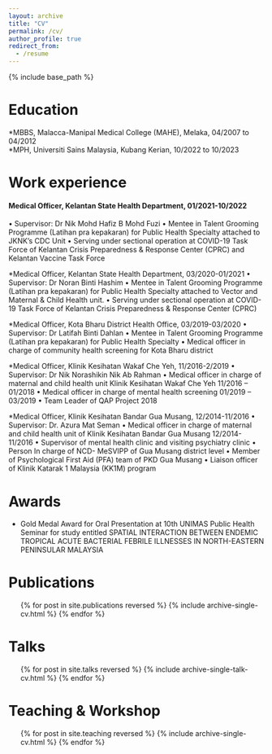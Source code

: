 ```yaml
---
layout: archive
title: "CV"
permalink: /cv/
author_profile: true
redirect_from:
  - /resume
---
```


{% include base_path %}

Education
======
*MBBS, Malacca-Manipal Medical College (MAHE), Melaka, 04/2007 to 04/2012  
*MPH, Universiti Sains Malaysia, Kubang Kerian, 10/2022 to 10/2023


Work experience
======
#### Medical Officer, Kelantan State Health Department, 01/2021-10/2022
• Supervisor: Dr Nik Mohd Hafiz B Mohd Fuzi
•	Mentee in Talent Grooming Programme (Latihan pra kepakaran) for Public Health Specialty attached to JKNK’s CDC Unit
•	Serving under sectional operation at COVID-19 Task Force of Kelantan Crisis Preparedness & Response Center (CPRC) and Kelantan Vaccine Task Force

*Medical Officer, Kelantan State Health Department, 03/2020-01/2021
• Supervisor: Dr Noran Binti Hashim
•	Mentee in Talent Grooming Programme (Latihan pra kepakaran) for Public Health Specialty attached to Vector and Maternal & Child Health unit.
•	Serving under sectional operation at COVID-19 Task Force of Kelantan Crisis Preparedness & Response Center (CPRC)

*Medical Officer, Kota Bharu District Health Office, 03/2019-03/2020
• Supervisor: Dr Latifah Binti Dahlan 
•	Mentee in Talent Grooming Programme (Latihan pra kepakaran) for Public Health Specialty 
•	Medical officer in charge of community health screening for Kota Bharu district 
 
*Medical Officer, Klinik Kesihatan Wakaf Che Yeh, 11/2016-2/2019
• Supervisor: Dr Nik Norashikin Nik Ab Rahman 
•	Medical officer in charge of maternal and child health unit Klinik Kesihatan Wakaf Che Yeh 11/2016 – 01/2018 
•	Medical officer in charge of mental health screening 01/2019 – 03/2019
•	Team Leader of QAP Project 2018

*Medical Officer, Klinik Kesihatan Bandar Gua Musang, 12/2014-11/2016
• Supervisor:  Dr. Azura Mat Seman 
•	Medical officer in charge of maternal and child health unit of Klinik Kesihatan Bandar Gua Musang 12/2014-11/2016 
•	Supervisor of mental health clinic and visiting psychiatry clinic 
•	Person In charge of NCD- MeSVIPP of Gua Musang district level 
•	Member of Psychological First Aid (PFA) team of PKD Gua Musang 
•	Liaison officer of Klinik  Katarak 1 Malaysia (KK1M) program 

  
Awards
======
* Gold Medal Award for Oral Presentation at 10th UNIMAS Public Health Seminar for study entitled SPATIAL INTERACTION BETWEEN ENDEMIC TROPICAL ACUTE BACTERIAL FEBRILE ILLNESSES IN NORTH-EASTERN PENINSULAR MALAYSIA


Publications
======
  <ul>{% for post in site.publications reversed %}
    {% include archive-single-cv.html %}
  {% endfor %}</ul>
  
Talks
======
  <ul>{% for post in site.talks reversed %}
    {% include archive-single-talk-cv.html  %}
  {% endfor %}</ul>
  
Teaching & Workshop
======
  <ul>{% for post in site.teaching reversed %}
    {% include archive-single-cv.html %}
  {% endfor %}</ul>
  
